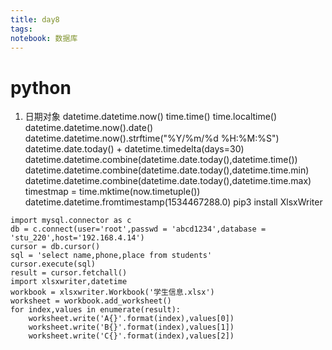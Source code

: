 ```yaml
---
title: day8
tags: 
notebook: 数据库
---
```

# python
1. 日期对象
datetime.datetime.now()
time.time()
time.localtime()
datetime.datetime.now().date()
datetime.datetime.now().strftime("%Y/%m/%d %H:%M:%S")
datetime.date.today() + datetime.timedelta(days=30)
datetime.datetime.combine(datetime.date.today(),datetime.time())
datetime.datetime.combine(datetime.date.today(),datetime.time.min)
datetime.datetime.combine(datetime.date.today(),datetime.time.max)
timestmap = time.mktime(now.timetuple())
datetime.datetime.fromtimestamp(1534467288.0)
pip3 install XlsxWriter
```
import mysql.connector as c
db = c.connect(user='root',passwd = 'abcd1234',database = 'stu_220',host='192.168.4.14')
cursor = db.cursor()
sql = 'select name,phone,place from students'
cursor.execute(sql)
result = cursor.fetchall()
import xlsxwriter,datetime
workbook = xlsxwriter.Workbook('学生信息.xlsx')
worksheet = workbook.add_worksheet()
for index,values in enumerate(result):
    worksheet.write('A{}'.format(index),values[0])
    worksheet.write('B{}'.format(index),values[1])
    worksheet.write('C{}'.format(index),values[2])
```

